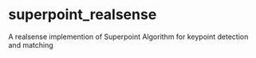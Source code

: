 # superpoint_realsense
A realsense implemention of Superpoint Algorithm for keypoint detection and matching
